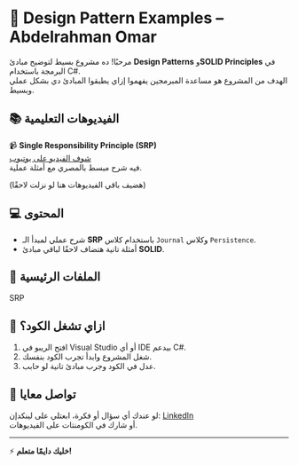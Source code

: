 # 📝 Design Pattern Examples – Abdelrahman Omar

مرحبًا! ده مشروع بسيط لتوضيح مبادئ **Design Patterns** و**SOLID Principles** في البرمجة باستخدام C#.  
الهدف من المشروع هو مساعدة المبرمجين يفهموا إزاي يطبقوا المبادئ دي بشكل عملي وبسيط.

## 📚 الفيديوهات التعليمية

📹 **Single Responsibility Principle (SRP)**  
[شوف الفيديو على يوتيوب](https://youtube.com/playlist?list=PL9A27sUizeTqI32CsNynxVFgfJ0dnNqDn&si=nC7fN9juxPUznghm)  
فيه شرح مبسط بالمصري مع أمثلة عملية.

(هضيف باقي الفيديوهات هنا لو نزلت لاحقًا)

## 💻 المحتوى

- شرح عملي لمبدأ الـ **SRP** باستخدام كلاس `Journal` وكلاس `Persistence`.
- أمثلة تانية هتضاف لاحقًا لباقي مبادئ **SOLID**.

## 🧩 الملفات الرئيسية
SRP

## 🚀 ازاي تشغل الكود؟

1. افتح الريبو في Visual Studio أو أي IDE بيدعم C#.
2. شغل المشروع وابدأ تجرب الكود بنفسك.
3. عدل في الكود وجرب مبادئ تانية لو حابب.

## 💬 تواصل معايا

لو عندك أي سؤال أو فكرة، ابعتلي على لينكدإن: [LinkedIn](https://www.linkedin.com/in/abdo-omar-b95301363/)  
أو شارك في الكومنتات على الفيديوهات.

---

⚡ **خليك دايمًا متعلم!**  
